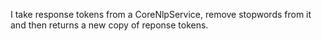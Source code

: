 I take response tokens from a CoreNlpService, remove stopwords from it and then returns a new copy of reponse tokens.